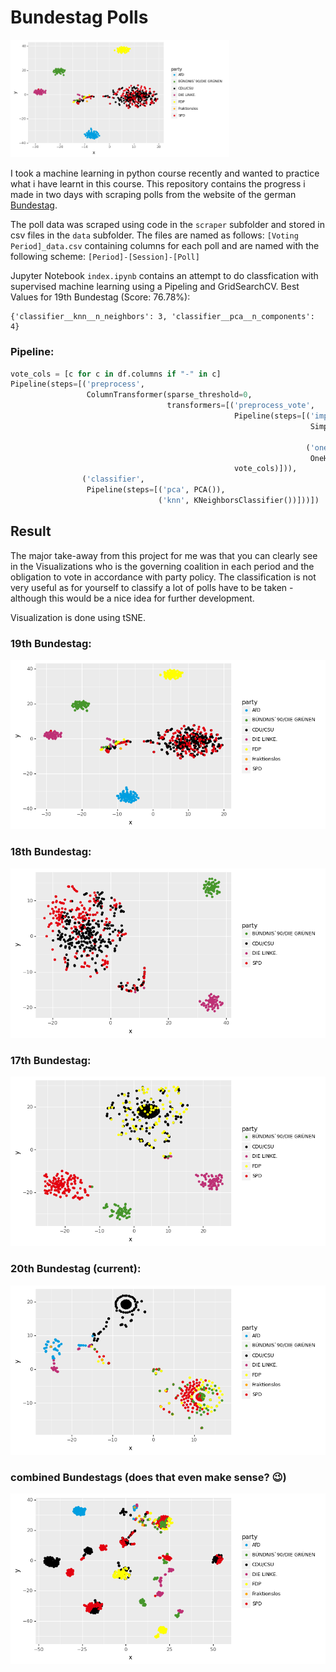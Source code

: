 # Bundestag Polls
<img src="/.github/19_viz.png" alt="bundestag19" width="350"/>

I took a machine learning in python course recently and wanted to practice what i have learnt in this course. This repository contains the progress i made in two days with scraping polls from the website of the german [Bundestag](https://bundestag.de).

The poll data was scraped using code in the `scraper` subfolder and stored in csv files in the `data` subfolder.
The files are named as follows: `[Voting Period]_data.csv` containing columns for each poll and are named with the following scheme: `[Period]-[Session]-[Poll]`

Jupyter Notebook `index.ipynb` contains an attempt to do classfication with supervised machine learning using a Pipeling and GridSearchCV. Best Values for 19th Bundestag (Score: 76.78%):
```
{'classifier__knn__n_neighbors': 3, 'classifier__pca__n_components': 4}
```
### Pipeline:
```python
vote_cols = [c for c in df.columns if "-" in c]
Pipeline(steps=[('preprocess',
                 ColumnTransformer(sparse_threshold=0,
                                   transformers=[('preprocess_vote',
                                                  Pipeline(steps=[('imputer',
                                                                   SimpleImputer(fill_value='Abwesend',
                                                                                 strategy='constant')),
                                                                  ('onehot',
                                                                   OneHotEncoder(handle_unknown='ignore'))]),
                                                  vote_cols)])),
                ('classifier',
                 Pipeline(steps=[('pca', PCA()),
                                 ('knn', KNeighborsClassifier())]))])
```

## Result
 The major take-away from this project for me was that you can clearly see in the Visualizations who is the governing coalition in each period and the obligation to vote in accordance with party policy. The classification is not very useful as for yourself to classify a lot of polls have to be taken - although this would be a nice idea for further development.

Visualization is done using tSNE.
### 19th Bundestag:
![](/.github/19_viz.png)
### 18th Bundestag:
![](/.github/18_viz.png)
### 17th Bundestag:
![](/.github/17_viz.png)


### 20th Bundestag (current):
![](/.github/20_viz.png)

### combined Bundestags (does that even make sense? 😉)
![](/.github/all_viz.png)

